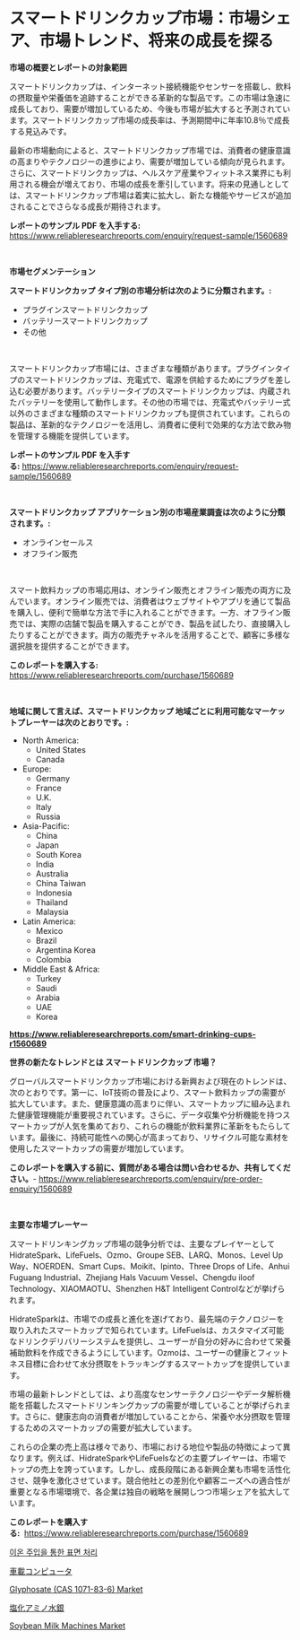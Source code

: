 <p><h1>スマートドリンクカップ市場：市場シェア、市場トレンド、将来の成長を探る</h1></p><p><strong>市場の概要とレポートの対象範囲</strong></p>
<p><p>スマートドリンクカップは、インターネット接続機能やセンサーを搭載し、飲料の摂取量や栄養価を追跡することができる革新的な製品です。この市場は急速に成長しており、需要が増加しているため、今後も市場が拡大すると予測されています。スマートドリンクカップ市場の成長率は、予測期間中に年率10.8％で成長する見込みです。</p><p>最新の市場動向によると、スマートドリンクカップ市場では、消費者の健康意識の高まりやテクノロジーの進歩により、需要が増加している傾向が見られます。さらに、スマートドリンクカップは、ヘルスケア産業やフィットネス業界にも利用される機会が増えており、市場の成長を牽引しています。将来の見通しとしては、スマートドリンクカップ市場は着実に拡大し、新たな機能やサービスが追加されることでさらなる成長が期待されます。</p></p>
<p><strong>レポートのサンプル PDF を入手する:</strong> <a href="https://www.reliableresearchreports.com/enquiry/request-sample/1560689">https://www.reliableresearchreports.com/enquiry/request-sample/1560689</a></p>
<p>&nbsp;</p>
<p><strong>市場セグメンテーション</strong></p>
<p><strong>スマートドリンクカップ タイプ別の市場分析は次のように分類されます。:</strong></p>
<p><ul><li>プラグインスマートドリンクカップ</li><li>バッテリースマートドリンクカップ</li><li>その他</li></ul></p>
<p>&nbsp;</p>
<p><p>スマートドリンクカップ市場には、さまざまな種類があります。プラグインタイプのスマートドリンクカップは、充電式で、電源を供給するためにプラグを差し込む必要があります。バッテリータイプのスマートドリンクカップは、内蔵されたバッテリーを使用して動作します。その他の市場では、充電式やバッテリー式以外のさまざまな種類のスマートドリンクカップも提供されています。これらの製品は、革新的なテクノロジーを活用し、消費者に便利で効果的な方法で飲み物を管理する機能を提供しています。</p></p>
<p><strong>レポートのサンプル PDF を入手する:</strong>&nbsp;<a href="https://www.reliableresearchreports.com/enquiry/request-sample/1560689">https://www.reliableresearchreports.com/enquiry/request-sample/1560689</a></p>
<p>&nbsp;</p>
<p><strong> スマートドリンクカップ アプリケーション別の市場産業調査は次のように分類されます。:</strong></p>
<p><ul><li>オンラインセールス</li><li>オフライン販売</li></ul></p>
<p>&nbsp;</p>
<p><p>スマート飲料カップの市場応用は、オンライン販売とオフライン販売の両方に及んでいます。オンライン販売では、消費者はウェブサイトやアプリを通じて製品を購入し、便利で簡単な方法で手に入れることができます。一方、オフライン販売では、実際の店舗で製品を購入することができ、製品を試したり、直接購入したりすることができます。両方の販売チャネルを活用することで、顧客に多様な選択肢を提供することができます。</p></p>
<p><strong>このレポートを購入する:</strong>&nbsp; <a href="https://www.reliableresearchreports.com/purchase/1560689">https://www.reliableresearchreports.com/purchase/1560689</a></p>
<p>&nbsp;</p>
<p><strong>地域に関して言えば、スマートドリンクカップ 地域ごとに利用可能なマーケットプレーヤーは次のとおりです。:</strong></p>
<p><ul>
    <li>
        North America:
        <ul>
            <li>United States</li>
            <li>Canada</li>
        </ul>
    </li>
    <li>
        Europe:
        <ul>
            <li>Germany</li>
            <li>France</li>
            <li>U.K.</li>
            <li>Italy</li>
            <li>Russia</li>
        </ul>
    </li>
    <li>
        Asia-Pacific:
        <ul>
            <li>China</li>
            <li>Japan</li>
            <li>South Korea</li>
            <li>India</li>
            <li>Australia</li>
            <li>China Taiwan</li>
            <li>Indonesia</li>
            <li>Thailand</li>
            <li>Malaysia</li>
        </ul>
    </li>
    <li>
        Latin America:
        <ul>
            <li>Mexico</li>
            <li>Brazil</li>
            <li>Argentina Korea</li>
            <li>Colombia</li>
        </ul>
    </li>
    <li>
        Middle East & Africa:
        <ul>
            <li>Turkey</li>
            <li>Saudi</li>
            <li>Arabia</li>
            <li>UAE</li>
            <li>Korea</li>
        </ul>
    </li>
    </ul></p>
<p><strong><a href="https://www.reliableresearchreports.com/smart-drinking-cups-r1560689">https://www.reliableresearchreports.com/smart-drinking-cups-r1560689</a></strong>&nbsp;</p>
<p><strong>世界の新たなトレンドとは スマートドリンクカップ 市場？</strong></p>
<p><p>グローバルスマートドリンクカップ市場における新興および現在のトレンドは、次のとおりです。第一に、IoT技術の普及により、スマート飲料カップの需要が拡大しています。また、健康意識の高まりに伴い、スマートカップに組み込まれた健康管理機能が重要視されています。さらに、データ収集や分析機能を持つスマートカップが人気を集めており、これらの機能が飲料業界に革新をもたらしています。最後に、持続可能性への関心が高まっており、リサイクル可能な素材を使用したスマートカップの需要が増加しています。</p></p>
<p><strong>このレポートを購入する前に、質問がある場合は問い合わせるか、共有してください。</strong>- <a href="https://www.reliableresearchreports.com/enquiry/pre-order-enquiry/1560689">https://www.reliableresearchreports.com/enquiry/pre-order-enquiry/1560689</a></p>
<p>&nbsp;</p>
<p><strong>主要な市場プレーヤー</strong></p>
<p><p>スマートドリンキングカップ市場の競争分析では、主要なプレイヤーとしてHidrateSpark、LifeFuels、Ozmo、Groupe SEB、LARQ、Monos、Level Up Way、NOERDEN、Smart Cups、Moikit、Ipinto、Three Drops of Life、Anhui Fuguang Industrial、Zhejiang Hals Vacuum Vessel、Chengdu iloof Technology、XIAOMAOTU、Shenzhen H&T Intelligent Controlなどが挙げられます。</p><p>HidrateSparkは、市場での成長と進化を遂げており、最先端のテクノロジーを取り入れたスマートカップで知られています。LifeFuelsは、カスタマイズ可能なドリンクデリバリーシステムを提供し、ユーザーが自分の好みに合わせて栄養補助飲料を作成できるようにしています。Ozmoは、ユーザーの健康とフィットネス目標に合わせて水分摂取をトラッキングするスマートカップを提供しています。</p><p>市場の最新トレンドとしては、より高度なセンサーテクノロジーやデータ解析機能を搭載したスマートドリンキングカップの需要が増していることが挙げられます。さらに、健康志向の消費者が増加していることから、栄養や水分摂取を管理するためのスマートカップの需要が拡大しています。</p><p>これらの企業の売上高は様々であり、市場における地位や製品の特徴によって異なります。例えば、HidrateSparkやLifeFuelsなどの主要プレイヤーは、市場でトップの売上を誇っています。しかし、成長段階にある新興企業も市場を活性化させ、競争を激化させています。競合他社との差別化や顧客ニーズへの適合性が重要となる市場環境で、各企業は独自の戦略を展開しつつ市場シェアを拡大しています。</p></p>
<p><strong>このレポートを購入する:</strong>&nbsp;&nbsp;<a href="https://www.reliableresearchreports.com/purchase/1560689">https://www.reliableresearchreports.com/purchase/1560689</a></p>
<p><p><a href="https://github.com/Tristiarton768456/Market-Research-Report-List-2/blob/main/313143281342.md">이온 주입을 통한 표면 처리</a></p><p><a href="https://github.com/RudyBoyer2017/Market-Research-Report-List-1/blob/main/697878488735.md">車載コンピュータ</a></p><p><a href="https://github.com/RosemarieLeffler2023/Market-Research-Report-List-1/blob/main/glyphosate-cas-1071-83-6-market.md">Glyphosate (CAS 1071-83-6) Market</a></p><p><a href="https://github.com/NovaStamm2023/Market-Research-Report-List-1/blob/main/225165488736.md">塩化アミノ水銀</a></p><p><a href="https://github.com/nancykennedykellievqfqt2/Market-Research-Report-List-2/blob/main/soybean-milk-machines-market.md">Soybean Milk Machines Market</a></p></p>